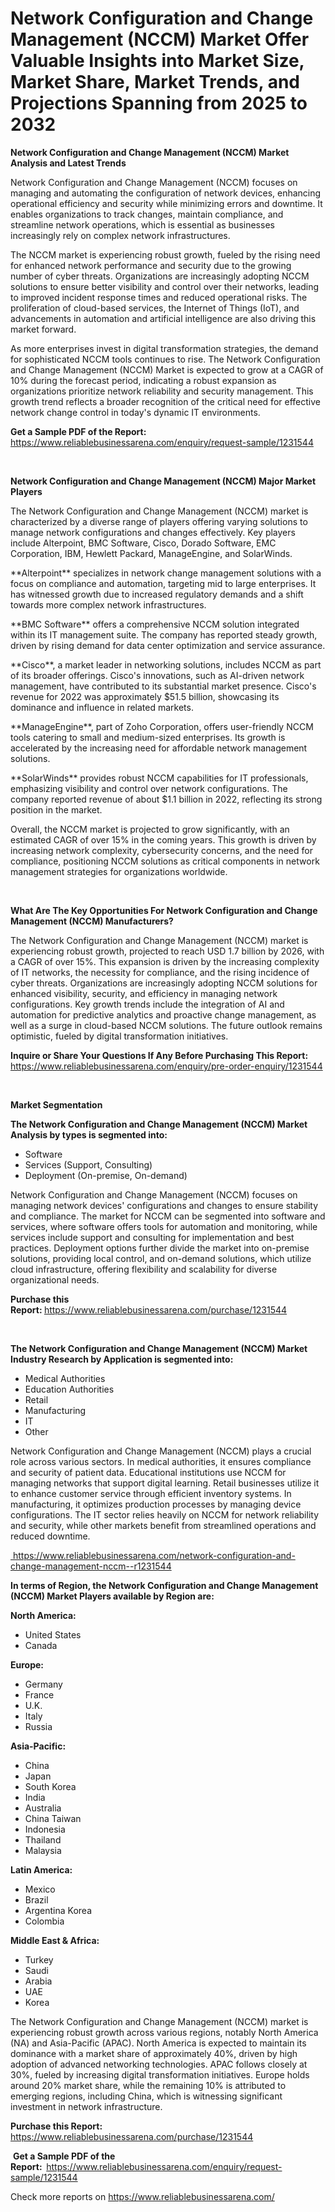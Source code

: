 <p><h1>Network Configuration and Change Management (NCCM) Market Offer Valuable Insights into Market Size, Market Share, Market Trends, and Projections Spanning from 2025 to 2032</h1></p><p><strong>Network Configuration and Change Management (NCCM) Market Analysis and Latest Trends</strong></p>
<p><p>Network Configuration and Change Management (NCCM) focuses on managing and automating the configuration of network devices, enhancing operational efficiency and security while minimizing errors and downtime. It enables organizations to track changes, maintain compliance, and streamline network operations, which is essential as businesses increasingly rely on complex network infrastructures.</p><p>The NCCM market is experiencing robust growth, fueled by the rising need for enhanced network performance and security due to the growing number of cyber threats. Organizations are increasingly adopting NCCM solutions to ensure better visibility and control over their networks, leading to improved incident response times and reduced operational risks. The proliferation of cloud-based services, the Internet of Things (IoT), and advancements in automation and artificial intelligence are also driving this market forward.</p><p>As more enterprises invest in digital transformation strategies, the demand for sophisticated NCCM tools continues to rise. The Network Configuration and Change Management (NCCM) Market is expected to grow at a CAGR of 10% during the forecast period, indicating a robust expansion as organizations prioritize network reliability and security management. This growth trend reflects a broader recognition of the critical need for effective network change control in today's dynamic IT environments.</p></p>
<p><strong>Get a Sample PDF of the Report:&nbsp;</strong> <a href="https://www.reliablebusinessarena.com/enquiry/request-sample/1231544?utm_campaign=2531&utm_medium=2&utm_source=Github&utm_content=ia&utm_term=08042025&utm_id=network-configuration-and-change-management-nccm">https://www.reliablebusinessarena.com/enquiry/request-sample/1231544</a></p>
<p>&nbsp;</p>
<p><strong>Network Configuration and Change Management (NCCM) Major Market Players</strong></p>
<p><p>The Network Configuration and Change Management (NCCM) market is characterized by a diverse range of players offering varying solutions to manage network configurations and changes effectively. Key players include Alterpoint, BMC Software, Cisco, Dorado Software, EMC Corporation, IBM, Hewlett Packard, ManageEngine, and SolarWinds.</p><p>**Alterpoint** specializes in network change management solutions with a focus on compliance and automation, targeting mid to large enterprises. It has witnessed growth due to increased regulatory demands and a shift towards more complex network infrastructures.</p><p>**BMC Software** offers a comprehensive NCCM solution integrated within its IT management suite. The company has reported steady growth, driven by rising demand for data center optimization and service assurance.</p><p>**Cisco**, a market leader in networking solutions, includes NCCM as part of its broader offerings. Cisco's innovations, such as AI-driven network management, have contributed to its substantial market presence. Cisco's revenue for 2022 was approximately $51.5 billion, showcasing its dominance and influence in related markets.</p><p>**ManageEngine**, part of Zoho Corporation, offers user-friendly NCCM tools catering to small and medium-sized enterprises. Its growth is accelerated by the increasing need for affordable network management solutions.</p><p>**SolarWinds** provides robust NCCM capabilities for IT professionals, emphasizing visibility and control over network configurations. The company reported revenue of about $1.1 billion in 2022, reflecting its strong position in the market.</p><p>Overall, the NCCM market is projected to grow significantly, with an estimated CAGR of over 15% in the coming years. This growth is driven by increasing network complexity, cybersecurity concerns, and the need for compliance, positioning NCCM solutions as critical components in network management strategies for organizations worldwide.</p></p>
<p>&nbsp;</p>
<p><strong>What Are The Key Opportunities For Network Configuration and Change Management (NCCM) Manufacturers?</strong></p>
<p><p>The Network Configuration and Change Management (NCCM) market is experiencing robust growth, projected to reach USD 1.7 billion by 2026, with a CAGR of over 15%. This expansion is driven by the increasing complexity of IT networks, the necessity for compliance, and the rising incidence of cyber threats. Organizations are increasingly adopting NCCM solutions for enhanced visibility, security, and efficiency in managing network configurations. Key growth trends include the integration of AI and automation for predictive analytics and proactive change management, as well as a surge in cloud-based NCCM solutions. The future outlook remains optimistic, fueled by digital transformation initiatives.</p></p>
<p><strong>Inquire or Share Your Questions If Any Before Purchasing This Report:</strong> <a href="https://www.reliablebusinessarena.com/enquiry/pre-order-enquiry/1231544?utm_campaign=2531&utm_medium=2&utm_source=Github&utm_content=ia&utm_term=08042025&utm_id=network-configuration-and-change-management-nccm">https://www.reliablebusinessarena.com/enquiry/pre-order-enquiry/1231544</a></p>
<p>&nbsp;</p>
<p><strong>Market Segmentation</strong></p>
<p><strong>The Network Configuration and Change Management (NCCM) Market Analysis by types is segmented into:</strong></p>
<p><ul><li>Software</li><li>Services (Support, Consulting)</li><li>Deployment (On-premise, On-demand)</li></ul></p>
<p><p>Network Configuration and Change Management (NCCM) focuses on managing network devices' configurations and changes to ensure stability and compliance. The market for NCCM can be segmented into software and services, where software offers tools for automation and monitoring, while services include support and consulting for implementation and best practices. Deployment options further divide the market into on-premise solutions, providing local control, and on-demand solutions, which utilize cloud infrastructure, offering flexibility and scalability for diverse organizational needs.</p></p>
<p><strong>Purchase this Report:&nbsp;</strong><a href="https://www.reliablebusinessarena.com/purchase/1231544?utm_campaign=2531&utm_medium=2&utm_source=Github&utm_content=ia&utm_term=08042025&utm_id=network-configuration-and-change-management-nccm">https://www.reliablebusinessarena.com/purchase/1231544</a></p>
<p>&nbsp;</p>
<p><strong>The Network Configuration and Change Management (NCCM) Market Industry Research by Application is segmented into:</strong></p>
<p><ul><li>Medical Authorities</li><li>Education Authorities</li><li>Retail</li><li>Manufacturing</li><li>IT</li><li>Other</li></ul></p>
<p><p>Network Configuration and Change Management (NCCM) plays a crucial role across various sectors. In medical authorities, it ensures compliance and security of patient data. Educational institutions use NCCM for managing networks that support digital learning. Retail businesses utilize it to enhance customer service through efficient inventory systems. In manufacturing, it optimizes production processes by managing device configurations. The IT sector relies heavily on NCCM for network reliability and security, while other markets benefit from streamlined operations and reduced downtime.</p></p>
<p><a href="https://www.reliablebusinessarena.com/network-configuration-and-change-management-nccm--r1231544?utm_campaign=2531&utm_medium=2&utm_source=Github&utm_content=ia&utm_term=08042025&utm_id=network-configuration-and-change-management-nccm">&nbsp;https://www.reliablebusinessarena.com/network-configuration-and-change-management-nccm--r1231544</a></p>
<p><strong>In terms of Region, the Network Configuration and Change Management (NCCM) Market Players available by Region are:</strong></p>
<p>
    <p> <strong> North America: </strong>
        <ul>
            <li>United States</li>
            <li>Canada</li>
        </ul>
        </p> 
    <p> <strong> Europe: </strong>
        <ul>
            <li>Germany</li>
            <li>France</li>
            <li>U.K.</li>
            <li>Italy</li>
            <li>Russia</li>
        </ul>
        </p> 
    <p> <strong> Asia-Pacific: </strong>
        <ul>
            <li>China</li>
            <li>Japan</li>
            <li>South Korea</li>
            <li>India</li>
            <li>Australia</li>
            <li>China Taiwan</li>
            <li>Indonesia</li>
            <li>Thailand</li>
            <li>Malaysia</li>
        </ul>
        </p> 
    <p> <strong> Latin America: </strong>
        <ul>
            <li>Mexico</li>
            <li>Brazil</li>
            <li>Argentina Korea</li>
            <li>Colombia</li>
        </ul>
        </p> 
    <p> <strong> Middle East & Africa: </strong>
        <ul>
            <li>Turkey</li>
            <li>Saudi</li>
            <li>Arabia</li>
            <li>UAE</li>
            <li>Korea</li>
        </ul>
    </p>
    </p>
<p><p>The Network Configuration and Change Management (NCCM) market is experiencing robust growth across various regions, notably North America (NA) and Asia-Pacific (APAC). North America is expected to maintain its dominance with a market share of approximately 40%, driven by high adoption of advanced networking technologies. APAC follows closely at 30%, fueled by increasing digital transformation initiatives. Europe holds around 20% market share, while the remaining 10% is attributed to emerging regions, including China, which is witnessing significant investment in network infrastructure.</p></p>
<p><strong>Purchase this Report: </strong><a href="https://www.reliablebusinessarena.com/purchase/1231544?utm_campaign=2531&utm_medium=2&utm_source=Github&utm_content=ia&utm_term=08042025&utm_id=network-configuration-and-change-management-nccm">https://www.reliablebusinessarena.com/purchase/1231544</a></p>
<p>&nbsp;<strong>Get a Sample PDF of the Report:&nbsp;&nbsp;</strong><a href="https://www.reliablebusinessarena.com/enquiry/request-sample/1231544?utm_campaign=2531&utm_medium=2&utm_source=Github&utm_content=ia&utm_term=08042025&utm_id=network-configuration-and-change-management-nccm">https://www.reliablebusinessarena.com/enquiry/request-sample/1231544</a></p>
<p><strong></strong></p>
<p>Check more reports on <a href="https://www.reliablebusinessarena.com/?utm_campaign=2531&utm_medium=2&utm_source=Github&utm_content=ia&utm_term=08042025&utm_id=network-configuration-and-change-management-nccm">https://www.reliablebusinessarena.com/</a></p>